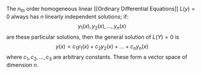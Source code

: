 The $n_{th}$ order homogeneous linear [[Ordinary Differential Equations]] $L(y) = 0$
always has $n$ linearly independent solutions; if:$$y_1(x), y_2(x), ..., y_n(x)$$ are these particular solutions, then the general solution of $L(Y) = 0$ is
$$y(x) = c_1y_1(x) + c_2y_2(x)+ ... + c_ny_n(x)$$
where $c_1, c_2, ..., c_3$ are arbitrary constants. These form a vector space of dimension $n$.